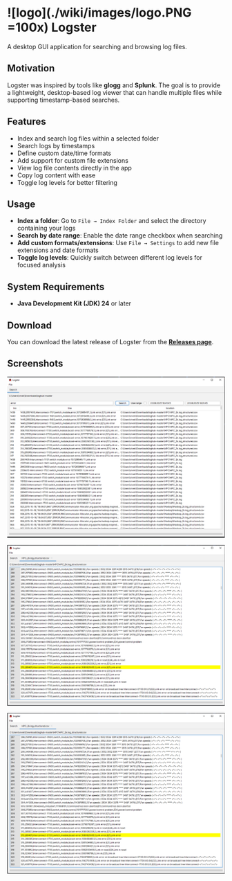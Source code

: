 # ![logo](./wiki/images/logo.PNG =100x) Logster

A desktop GUI application for searching and browsing log files.

## Motivation

Logster was inspired by tools like **glogg** and **Splunk**. The goal is
to provide a lightweight, desktop-based log viewer that can handle
multiple files while supporting timestamp-based searches.

## Features

-   Index and search log files within a selected folder
-   Search logs by timestamps
-   Define custom date/time formats
-   Add support for custom file extensions
-   View log file contents directly in the app
-   Copy log content with ease
-   Toggle log levels for better filtering


## Usage

-   **Index a folder**: Go to `File → Index Folder` and select the
    directory containing your logs
-   **Search by date range**: Enable the date range checkbox when
    searching
-   **Add custom formats/extensions**: Use `File → Settings` to add new
    file extensions and date formats
-   **Toggle log levels**: Quickly switch between different log levels
    for focused analysis

## System Requirements

- **Java Development Kit (JDK) 24** or later

## Download

You can download the latest release of Logster from the **[Releases page](../../releases/latest)**.

## Screenshots

![Screenshot 1](./wiki/images/ss1.PNG)

![Screenshot 2](./wiki/images/ss2.PNG)

![Screenshot 3](./wiki/images/ss2.PNG)
